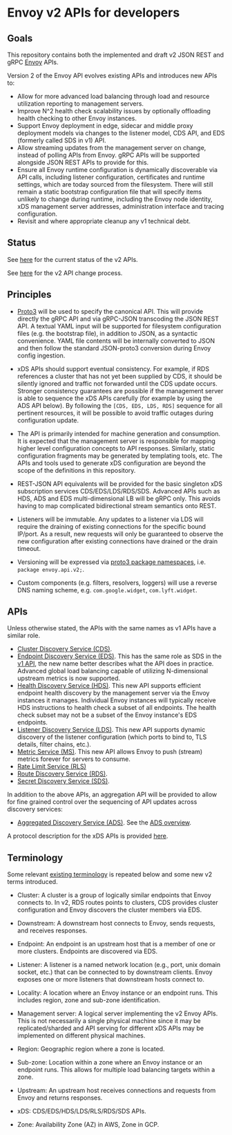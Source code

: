 # Envoy v2 APIs for developers

## Goals

This repository contains both the implemented and draft v2 JSON REST and gRPC
[Envoy](https://github.com/envoyproxy/envoy/) APIs.

Version 2 of the Envoy API evolves existing APIs and introduces new APIs to:

* Allow for more advanced load balancing through load and resource utilization reporting to management servers.
* Improve N^2 health check scalability issues by optionally offloading health checking to other Envoy instances.
* Support Envoy deployment in edge, sidecar and middle proxy deployment models via changes to the listener model,
  CDS API, and EDS (formerly called SDS in v1) API.
* Allow streaming updates from the management server on change, instead of polling APIs from Envoy. gRPC APIs will be supported
  alongside JSON REST APIs to provide for this.
* Ensure all Envoy runtime configuration is dynamically discoverable via API
  calls, including listener configuration, certificates and runtime settings, which are today sourced from the filesystem. There
  will still remain a static bootstrap configuration file that will specify items
  unlikely to change during runtime, including the Envoy node identity, xDS
  management server addresses, administration interface and tracing
  configuration.
* Revisit and where appropriate cleanup any v1 technical debt.

## Status

See
[here](https://www.envoyproxy.io/docs/envoy/latest/configuration/overview/v2_overview.html#status)
for the current status of the v2 APIs.

See [here](CONTRIBUTING.md#api-changes) for the v2 API change process.

## Principles

* [Proto3](https://developers.google.com/protocol-buffers/docs/proto3) will be
  used to specify the canonical API. This will provide directly the gRPC API and
  via gRPC-JSON transcoding the JSON REST API. A textual YAML input will be
  supported for filesystem configuration files (e.g. the bootstrap file), in
  addition to JSON, as a syntactic convenience. YAML file contents will be
  internally converted to JSON and then follow the standard JSON-proto3
  conversion during Envoy config ingestion.

* xDS APIs should support eventual consistency. For example, if RDS references a
  cluster that has not yet been supplied by CDS, it should be silently ignored
  and traffic not forwarded until the CDS update occurs. Stronger consistency
  guarantees are possible if the management server is able to sequence the xDS
  APIs carefully (for example by using the ADS API below). By following the
  `[CDS, EDS, LDS, RDS]` sequence for all pertinent resources, it will be
  possible to avoid traffic outages during configuration update.

* The API is primarily intended for machine generation and consumption. It is
  expected that the management server is responsible for mapping higher level
  configuration concepts to API responses. Similarly, static configuration
  fragments may be generated by templating tools, etc. The APIs and tools
  used to generate xDS configuration are beyond the scope of the definitions in
  this repository.

* REST-JSON API equivalents will be provided for the basic singleton xDS
  subscription services CDS/EDS/LDS/RDS/SDS. Advanced APIs such as HDS, ADS and
  EDS multi-dimensional LB will be gRPC only. This avoids having to map
  complicated bidirectional stream semantics onto REST.

* Listeners will be immutable. Any updates to a listener via LDS will require
  the draining of existing connections for the specific bound IP/port. As a
  result, new requests will only be guaranteed to observe the new configuration
  after existing connections have drained or the drain timeout.

* Versioning will be expressed via [proto3 package
  namespaces](https://developers.google.com/protocol-buffers/docs/proto3#packages),
  i.e. `package envoy.api.v2;`.

* Custom components (e.g. filters, resolvers, loggers) will use a reverse DNS naming scheme,
  e.g. `com.google.widget`, `com.lyft.widget`.

## APIs

Unless otherwise stated, the APIs with the same names as v1 APIs have a similar role.

* [Cluster Discovery Service (CDS)](envoy/api/v2/cds.proto).
* [Endpoint Discovery Service (EDS)](envoy/api/v2/eds.proto). This has the same role as SDS in the [v1 API](https://www.envoyproxy.io/docs/envoy/latest/api-v1/cluster_manager/sds),
  the new name better describes what the API does in practice. Advanced global load balancing capable of utilizing N-dimensional upstream metrics is now supported.
* [Health Discovery Service (HDS)](envoy/service/discovery/v2/hds.proto). This new API supports efficient endpoint health discovery by the management server via the Envoy instances it manages. Individual Envoy instances
  will typically receive HDS instructions to health check a subset of all
  endpoints. The health check subset may not be a subset of the Envoy instance's
  EDS endpoints.
* [Listener Discovery Service (LDS)](envoy/api/v2/lds.proto). This new API supports dynamic discovery of the listener configuration (which ports to bind to, TLS details, filter chains, etc.).
* [Metric Service (MS)](envoy/service/metrics/v2/metrics_service.proto). This new API allows Envoy to push (stream) metrics forever for servers to consume.
* [Rate Limit Service (RLS)](envoy/service/ratelimit/v2/rls.proto)
* [Route Discovery Service (RDS)](envoy/api/v2/rds.proto).
* [Secret Discovery Service (SDS)](envoy/service/discovery/v2/sds.proto).

In addition to the above APIs, an aggregation API will be provided to allow for
fine grained control over the sequencing of API updates across discovery
services:

* [Aggregated Discovery Service (ADS)](envoy/api/v2/discovery.proto). See
  the [ADS overview](https://www.envoyproxy.io/docs/envoy/latest/configuration/overview/v2_overview#aggregated-discovery-service).

A protocol description for the xDS APIs is provided [here](XDS_PROTOCOL.md).

## Terminology

Some relevant [existing terminology](https://www.envoyproxy.io/docs/envoy/latest/intro/arch_overview/terminology.html) is
repeated below and some new v2 terms introduced.

* Cluster: A cluster is a group of logically similar endpoints that Envoy
  connects to. In v2, RDS routes points to clusters, CDS provides cluster configuration and
  Envoy discovers the cluster members via EDS.

* Downstream: A downstream host connects to Envoy, sends requests, and receives responses.

* Endpoint: An endpoint is an upstream host that is a member of one or more clusters. Endpoints are discovered via EDS.

* Listener: A listener is a named network location (e.g., port, unix domain socket, etc.) that can be connected to by downstream clients. Envoy exposes one or more listeners that downstream hosts connect to.

* Locality: A location where an Envoy instance or an endpoint runs. This includes
  region, zone and sub-zone identification.

* Management server: A logical server implementing the v2 Envoy APIs. This is not necessarily a single physical machine since it may be replicated/sharded and API serving for different xDS APIs may be implemented on different physical machines.

* Region: Geographic region where a zone is located.

* Sub-zone: Location within a zone where an Envoy instance or an endpoint runs.
  This allows for multiple load balancing targets within a zone.

* Upstream: An upstream host receives connections and requests from Envoy and returns responses.

* xDS: CDS/EDS/HDS/LDS/RLS/RDS/SDS APIs.

* Zone: Availability Zone (AZ) in AWS, Zone in GCP.
